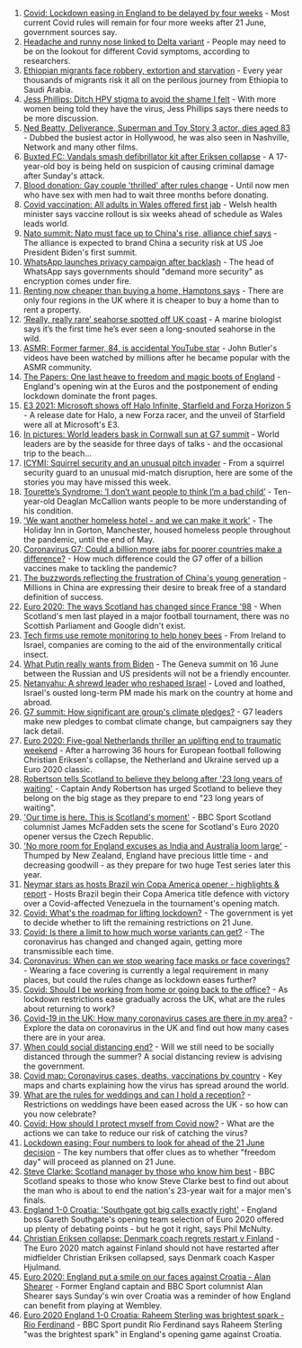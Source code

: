 1. [Covid: Lockdown easing in England to be delayed by four weeks](https://www.bbc.co.uk/news/uk-57464097) - Most current Covid rules will remain for four more weeks after 21 June, government sources say.
2. [Headache and runny nose linked to Delta variant](https://www.bbc.co.uk/news/health-57467051) - People may need to be on the lookout for different Covid symptoms, according to researchers.
3. [Ethiopian migrants face robbery, extortion and starvation](https://www.bbc.co.uk/news/world-africa-57447744) - Every year thousands of migrants risk it all on the perilous journey from Ethiopia to Saudi Arabia.
4. [Jess Phillips: Ditch HPV stigma to avoid the shame I felt](https://www.bbc.co.uk/news/uk-57438881) - With more women being told they have the virus, Jess Phillips says there needs to be more discussion.
5. [Ned Beatty, Deliverance, Superman and Toy Story 3 actor, dies aged 83](https://www.bbc.co.uk/news/entertainment-arts-57467111) - Dubbed the busiest actor in Hollywood, he was also seen in Nashville, Network and many other films.
6. [Buxted FC: Vandals smash defibrillator kit after Eriksen collapse](https://www.bbc.co.uk/news/uk-england-sussex-57466276) - A 17-year-old boy is being held on suspicion of causing criminal damage after Sunday's attack.
7. [Blood donation: Gay couple 'thrilled' after rules change](https://www.bbc.co.uk/news/uk-wales-57445053) - Until now men who have sex with men had to wait three months before donating.
8. [Covid vaccination: All adults in Wales offered first jab](https://www.bbc.co.uk/news/uk-wales-politics-57465899) - Welsh health minister says vaccine rollout is six weeks ahead of schedule as Wales leads world.
9. [Nato summit: Nato must face up to China's rise, alliance chief says](https://www.bbc.co.uk/news/world-europe-57466210) - The alliance is expected to brand China a security risk at US Joe President Biden's first summit.
10. [WhatsApp launches privacy campaign after backlash](https://www.bbc.co.uk/news/technology-57440405) - The head of WhatsApp says governments should "demand more security" as encryption comes under fire.
11. [Renting now cheaper than buying a home, Hamptons says](https://www.bbc.co.uk/news/business-57464534) - There are only four regions in the UK where it is cheaper to buy a home than to rent a property.
12. [‘Really, really rare’ seahorse spotted off UK coast](https://www.bbc.co.uk/news/science-environment-57448237) - A marine biologist says it’s the first time he’s ever seen a long-snouted seahorse in the wild.
13. [ASMR: Former farmer, 84, is accidental YouTube star](https://www.bbc.co.uk/news/uk-england-derbyshire-57402080) - John Butler's videos have been watched by millions after he became popular with the ASMR community.
14. [The Papers: One last heave to freedom and magic boots of England](https://www.bbc.co.uk/news/blogs-the-papers-57464374) - England's opening win at the Euros and the postponement of ending lockdown dominate the front pages.
15. [E3 2021: Microsoft shows off Halo Infinite, Starfield and Forza Horizon 5](https://www.bbc.co.uk/news/technology-57464057) - A release date for Halo, a new Forza racer, and the unveil of Starfield were all at Microsoft's E3.
16. [In pictures: World leaders bask in Cornwall sun at G7 summit](https://www.bbc.co.uk/news/uk-57438878) - World leaders are by the seaside for three days of talks - and the occasional trip to the beach...
17. [ICYMI: Squirrel security and an unusual pitch invader](https://www.bbc.co.uk/news/world-57432086) - From a squirrel security guard to an unusual mid-match disruption, here are some of the stories you may have missed this week.
18. [Tourette’s Syndrome: ‘I don’t want people to think I’m a bad child’](https://www.bbc.co.uk/news/uk-northern-ireland-57435056) - Ten-year-old Deaglan McCallion wants people to be more understanding of his condition.
19. ['We want another homeless hotel - and we can make it work'](https://www.bbc.co.uk/news/stories-57448625) - The Holiday Inn in Gorton, Manchester, housed homeless people throughout the pandemic, until the end of May.
20. [Coronavirus G7: Could a billion more jabs for poorer countries make a difference?](https://www.bbc.co.uk/news/57427877) - How much difference could the G7 offer of a billion vaccines make to tackling the pandemic?
21. [The buzzwords reflecting the frustration of China's young generation](https://www.bbc.co.uk/news/world-asia-china-57328508) - Millions in China are expressing their desire to break free of a standard definition of success.
22. [Euro 2020: The ways Scotland has changed since France '98](https://www.bbc.co.uk/news/uk-scotland-57439470) - When Scotland's men last played in a major football tournament, there was no Scottish Parliament and Google didn't exist.
23. [Tech firms use remote monitoring to help honey bees](https://www.bbc.co.uk/news/business-57397182) - From Ireland to Israel, companies are coming to the aid of the environmentally critical insect.
24. [What Putin really wants from Biden](https://www.bbc.co.uk/news/world-europe-57427055) - The Geneva summit on 16 June between the Russian and US presidents will not be a friendly encounter.
25. [Netanyahu: A shrewd leader who reshaped Israel](https://www.bbc.co.uk/news/world-middle-east-57306615) - Loved and loathed, Israel's ousted long-term PM made his mark on the country at home and abroad.
26. [G7 summit: How significant are group's climate pledges?](https://www.bbc.co.uk/news/science-environment-57462040) - G7 leaders make new pledges to combat climate change, but campaigners say they lack detail.
27. [Euro 2020: Five-goal Netherlands thriller an uplifting end to traumatic weekend](https://www.bbc.co.uk/sport/football/57464514) - After a harrowing 36 hours for European football following Christian Eriksen's collapse, the Netherland and Ukraine served up a Euro 2020 classic.
28. [Robertson tells Scotland to believe they belong after '23 long years of waiting'](https://www.bbc.co.uk/sport/football/51197776) - Captain Andy Robertson has urged Scotland to believe they belong on the big stage as they prepare to end "23 long years of waiting".
29. ['Our time is here. This is Scotland's moment'](https://www.bbc.co.uk/sport/football/57461842) - BBC Sport Scotland columnist James McFadden sets the scene for Scotland's Euro 2020 opener versus the Czech Republic.
30. ['No more room for England excuses as India and Australia loom large'](https://www.bbc.co.uk/sport/cricket/57462910) - Thumped by New Zealand, England have precious little time - and decreasing goodwill - as they prepare for two huge Test series later this year.
31. [Neymar stars as hosts Brazil win Copa America opener - highlights & report](https://www.bbc.co.uk/sport/football/57464117) - Hosts Brazil begin their Copa America title defence with victory over a Covid-affected Venezuela in the tournament's opening match.
32. [Covid: What's the roadmap for lifting lockdown?](https://www.bbc.co.uk/news/explainers-52530518) - The government is yet to decide whether to lift the remaining restrictions on 21 June.
33. [Covid: Is there a limit to how much worse variants can get?](https://www.bbc.co.uk/news/health-57431420) - The coronavirus has changed and changed again, getting more transmissible each time.
34. [Coronavirus: When can we stop wearing face masks or face coverings?](https://www.bbc.co.uk/news/health-51205344) - Wearing a face covering is currently a legal requirement in many places, but could the rules change as lockdown eases further?
35. [Covid: Should I be working from home or going back to the office?](https://www.bbc.co.uk/news/business-52567567) - As lockdown restrictions ease gradually across the UK, what are the rules about returning to work?
36. [Covid-19 in the UK: How many coronavirus cases are there in my area?](https://www.bbc.co.uk/news/uk-51768274) - Explore the data on coronavirus in the UK and find out how many cases there are in your area.
37. [When could social distancing end?](https://www.bbc.co.uk/news/uk-51506729) - Will we still need to be socially distanced through the summer? A social distancing review is advising the government.
38. [Covid map: Coronavirus cases, deaths, vaccinations by country](https://www.bbc.co.uk/news/world-51235105) - Key maps and charts explaining how the virus has spread around the world.
39. [What are the rules for weddings and can I hold a reception?](https://www.bbc.co.uk/news/explainers-52811509) - Restrictions on weddings have been eased across the UK - so how can you now celebrate?
40. [Covid: How should I protect myself from Covid now?](https://www.bbc.co.uk/news/health-57087517) - What are the actions we can take to reduce our risk of catching the virus?
41. [Lockdown easing: Four numbers to look for ahead of the 21 June decision](https://www.bbc.co.uk/news/57403888) - The key numbers that offer clues as to whether "freedom day" will proceed as planned on 21 June.
42. [Steve Clarke: Scotland manager by those who know him best](https://www.bbc.co.uk/sport/football/54908387) - BBC Scotland speaks to those who know Steve Clarke best to find out about the man who is about to end the nation's 23-year wait for a major men's finals.
43. [England 1-0 Croatia: 'Southgate got big calls exactly right'](https://www.bbc.co.uk/sport/football/57462001) - England boss Gareth Southgate's opening team selection of Euro 2020 offered up plenty of debating points - but he got it right, says Phil McNulty.
44. [Christian Eriksen collapse: Denmark coach regrets restart v Finland](https://www.bbc.co.uk/sport/football/57458978) - The Euro 2020 match against Finland should not have restarted after midfielder Christian Eriksen collapsed, says Denmark coach Kasper Hjulmand.
45. [Euro 2020: England put a smile on our faces against Croatia - Alan Shearer](https://www.bbc.co.uk/sport/football/57436324) - Former England captain and BBC Sport columnist Alan Shearer says Sunday's win over Croatia was a reminder of how England can benefit from playing at Wembley.
46. [Euro 2020 England 1-0 Croatia: Raheem Sterling was brightest spark - Rio Ferdinand](https://www.bbc.co.uk/sport/av/football/57462922) - BBC Sport pundit Rio Ferdinand says Raheem Sterling "was the brightest spark" in England's opening game against Croatia.
